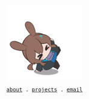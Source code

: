 <p align="center">
  <img alt="GIF" width="200" src="https://github.com/joshimello/joshimello/blob/main/loader.gif?raw=true"/>
</p>
<p align="center">
  <samp>
    <a href="https://joshualean.com">about</a> .
    <a href="https://joshualean.com/stuff">projects</a> .
    <a href="mailto:joshualeanjw@gmail.com">email</a>
  </samp>
</p>
